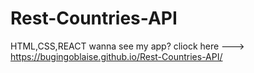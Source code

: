 # Rest-Countries-API
HTML,CSS,REACT
wanna see my app? cliock here ---> https://bugingoblaise.github.io/Rest-Countries-API/
